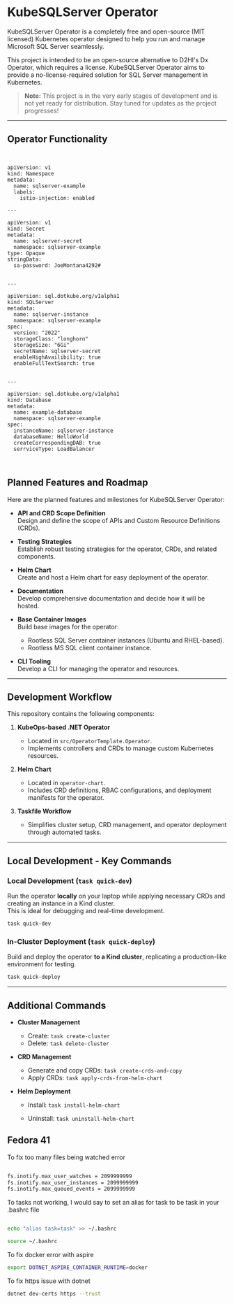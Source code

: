 # KubeSQLServer Operator

KubeSQLServer Operator is a completely free and open-source (MIT licensed) Kubernetes operator designed to help you run and manage Microsoft SQL Server seamlessly.

This project is intended to be an open-source alternative to D2HI's Dx Operator, which requires a license. KubeSQLServer Operator aims to provide a no-license-required solution for SQL Server management in Kubernetes.

> **Note:** This project is in the very early stages of development and is not yet ready for distribution. Stay tuned for updates as the project progresses!

---



## Operator Functionality

```


apiVersion: v1
kind: Namespace
metadata:
  name: sqlserver-example
  labels:
    istio-injection: enabled

---

apiVersion: v1
kind: Secret
metadata:
  name: sqlserver-secret
  namespace: sqlserver-example
type: Opaque
stringData:
  sa-password: JoeMontana4292#


---

apiVersion: sql.dotkube.org/v1alpha1
kind: SQLServer
metadata:
  name: sqlserver-instance
  namespace: sqlserver-example
spec:
  version: "2022"
  storageClass: "longhorn"
  storageSize: "6Gi"
  secretName: sqlserver-secret
  enableHighAvailibility: true
  enableFullTextSearch: true


---

apiVersion: sql.dotkube.org/v1alpha1
kind: Database
metadata:
  name: example-database
  namespace: sqlserver-example
spec:
  instanceName: sqlserver-instance
  databaseName: HelloWorld
  createCorrespondingDAB: true
  serrviceType: LoadBalancer



```

## Planned Features and Roadmap

Here are the planned features and milestones for KubeSQLServer Operator:

- **API and CRD Scope Definition**  
  Design and define the scope of APIs and Custom Resource Definitions (CRDs).

- **Testing Strategies**  
  Establish robust testing strategies for the operator, CRDs, and related components.

- **Helm Chart**  
  Create and host a Helm chart for easy deployment of the operator.

- **Documentation**  
  Develop comprehensive documentation and decide how it will be hosted.

- **Base Container Images**  
  Build base images for the operator:
  - Rootless SQL Server container instances (Ubuntu and RHEL-based).
  - Rootless MS SQL client container instance.

- **CLI Tooling**  
  Develop a CLI for managing the operator and resources.

---



## Development Workflow

This repository contains the following components:

1. **KubeOps-based .NET Operator**  
   - Located in `src/OperatorTemplate.Operator`.  
   - Implements controllers and CRDs to manage custom Kubernetes resources.

2. **Helm Chart**  
   - Located in `operator-chart`.  
   - Includes CRD definitions, RBAC configurations, and deployment manifests for the operator.

3. **Taskfile Workflow**  
   - Simplifies cluster setup, CRD management, and operator deployment through automated tasks.

---

## Local Development - Key Commands

### Local Development (`task quick-dev`)
Run the operator **locally** on your laptop while applying necessary CRDs and creating an instance in a Kind cluster.  
This is ideal for debugging and real-time development.

```bash
task quick-dev
```

### In-Cluster Deployment (`task quick-deploy`)
Build and deploy the operator **to a Kind cluster**, replicating a production-like environment for testing.

```bash
task quick-deploy
```

---

## Additional Commands

- **Cluster Management**  
  - Create: `task create-cluster`  
  - Delete: `task delete-cluster`

- **CRD Management**  
  - Generate and copy CRDs: `task create-crds-and-copy`  
  - Apply CRDs: `task apply-crds-from-helm-chart`

- **Helm Deployment**  
  - Install: `task install-helm-chart`  

  - Uninstall: `task uninstall-helm-chart`
## Fedora 41

To fix too many files being watched error

```bash

fs.inotify.max_user_watches = 2099999999
fs.inotify.max_user_instances = 2099999999
fs.inotify.max_queued_events = 2099999999

```

To tasks not working, I would say to set an alias for task to be task in your .bashrc file

```bash

echo "alias task=task" >> ~/.bashrc

source ~/.bashrc
```

To fix docker error with aspire

```bash
export DOTNET_ASPIRE_CONTAINER_RUNTIME=docker
```

To fix https issue with dotnet

```bash
dotnet dev-certs https --trust
```
